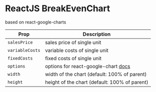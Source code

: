 # ReactJS BreakEvenChart

based on react-google-charts

|Prop | Description |
| --- | --- |
| `salesPrice` | sales price of single unit |
| `variableCosts` | variable costs of single unit |
| `fixedCosts` | fixed costs of single unit |
| `options` | options for react-google-chart [docs](https://developers.google.com/chart/interactive/docs/gallery/linechart#configuration-options) |
| `width` | width of the chart (default: 100% of parent)|
| `height` | height of the chart (default: 100% of parent) |


